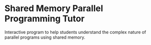# Shared Memory Parallel Programming Tutor

Interactive program to help students understand the complex nature
of parallel programs using shared memory.